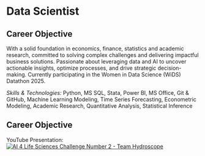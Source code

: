 Data Scientist
================================

Career Objective
-------------------------

With a solid foundation in economics, finance, statistics and academic research, committed to solving complex challenges and delivering impactful business solutions. Passionate about leveraging data and AI to uncover actionable insights, optimize processes, and drive strategic decision-making. Currently participating in the Women in Data Science (WiDS) Datathon 2025.

*Skills & Technologies:* Python, MS SQL, Stata, Power BI, MS Office, Git & GitHub, Machine Learning Modeling,
Time Series Forecasting, Econometric Modeling, Academic Research, Quantitative Analysis, Statistical Inference

Career Objective
-------------------------

YouTube Presentation: 
[![AI 4 Life Sciences Challenge Number 2 - Team Hydroscope](https://img.youtube.com/vi/UTqxLyytgKM/0.jpg)](https://www.youtube.com/watch?v=UTqxLyytgKM)

